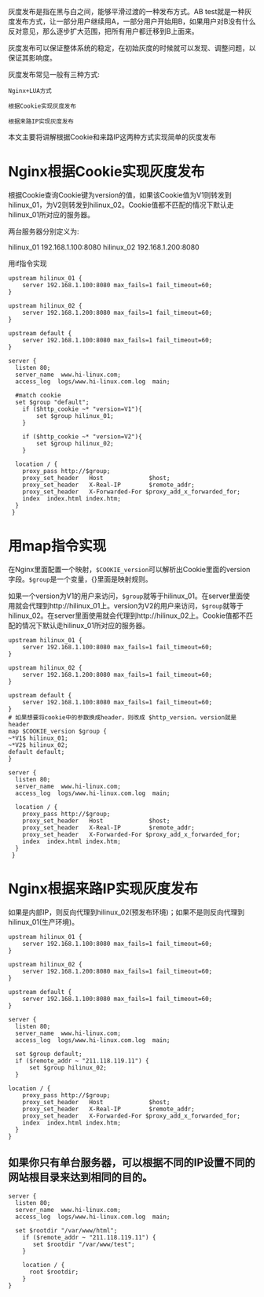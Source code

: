 灰度发布是指在黑与白之间，能够平滑过渡的一种发布方式。AB test就是一种灰度发布方式，让一部分用户继续用A，一部分用户开始用B，如果用户对B没有什么反对意见，那么逐步扩大范围，把所有用户都迁移到B上面来。

灰度发布可以保证整体系统的稳定，在初始灰度的时候就可以发现、调整问题，以保证其影响度。

灰度发布常见一般有三种方式:

```
Nginx+LUA方式

根据Cookie实现灰度发布

根据来路IP实现灰度发布
```

本文主要将讲解根据Cookie和来路IP这两种方式实现简单的灰度发布

# Nginx根据Cookie实现灰度发布

根据Cookie查询Cookie键为version的值，如果该Cookie值为V1则转发到hilinux_01，为V2则转发到hilinux_02。Cookie值都不匹配的情况下默认走hilinux_01所对应的服务器。

两台服务器分别定义为:

hilinux_01 192.168.1.100:8080
hilinux_02 192.168.1.200:8080

用if指令实现

```
upstream hilinux_01 {
    server 192.168.1.100:8080 max_fails=1 fail_timeout=60;
}

upstream hilinux_02 {
    server 192.168.1.200:8080 max_fails=1 fail_timeout=60;
}

upstream default {
    server 192.168.1.100:8080 max_fails=1 fail_timeout=60;
}

server {
  listen 80;
  server_name  www.hi-linux.com;
  access_log  logs/www.hi-linux.com.log  main;

  #match cookie
  set $group "default";
    if ($http_cookie ~* "version=V1"){
        set $group hilinux_01;
    }

    if ($http_cookie ~* "version=V2"){
        set $group hilinux_02;
    }

  location / {                       
    proxy_pass http://$group;
    proxy_set_header   Host             $host;
    proxy_set_header   X-Real-IP        $remote_addr;
    proxy_set_header   X-Forwarded-For $proxy_add_x_forwarded_for;
    index  index.html index.htm;
  }
 }
```

# 用map指令实现

在Nginx里面配置一个映射，`$COOKIE_version`可以解析出Cookie里面的version字段。`$group`是一个变量，{}里面是映射规则。

如果一个version为V1的用户来访问，`$group`就等于hilinux_01。在server里面使用就会代理到http://hilinux_01上。version为V2的用户来访问，`$group`就等于hilinux_02。在server里面使用就会代理到http://hilinux_02上。Cookie值都不匹配的情况下默认走hilinux_01所对应的服务器。

```
upstream hilinux_01 {
    server 192.168.1.100:8080 max_fails=1 fail_timeout=60;
}

upstream hilinux_02 {
    server 192.168.1.200:8080 max_fails=1 fail_timeout=60;
}

upstream default {
    server 192.168.1.100:8080 max_fails=1 fail_timeout=60;
}
# 如果想要将cookie中的参数换成header，则改成 $http_version。version就是header 
map $COOKIE_version $group {
~*V1$ hilinux_01;
~*V2$ hilinux_02;
default default;
}

server {
  listen 80;
  server_name  www.hi-linux.com;
  access_log  logs/www.hi-linux.com.log  main;

  location / {                       
    proxy_pass http://$group;
    proxy_set_header   Host             $host;
    proxy_set_header   X-Real-IP        $remote_addr;
    proxy_set_header   X-Forwarded-For $proxy_add_x_forwarded_for;
    index  index.html index.htm;
  }
 }
```

# Nginx根据来路IP实现灰度发布

如果是内部IP，则反向代理到hilinux_02(预发布环境)；如果不是则反向代理到hilinux_01(生产环境)。

```
upstream hilinux_01 {
    server 192.168.1.100:8080 max_fails=1 fail_timeout=60;
}

upstream hilinux_02 {
    server 192.168.1.200:8080 max_fails=1 fail_timeout=60;
}

upstream default {
    server 192.168.1.100:8080 max_fails=1 fail_timeout=60;
}

server {
  listen 80;
  server_name  www.hi-linux.com;
  access_log  logs/www.hi-linux.com.log  main;

  set $group default;
  if ($remote_addr ~ "211.118.119.11") {
      set $group hilinux_02;
  }

location / {                       
    proxy_pass http://$group;
    proxy_set_header   Host             $host;
    proxy_set_header   X-Real-IP        $remote_addr;
    proxy_set_header   X-Forwarded-For $proxy_add_x_forwarded_for;
    index  index.html index.htm;
  }
}
```

## 如果你只有单台服务器，可以根据不同的IP设置不同的网站根目录来达到相同的目的。

```
server {
  listen 80;
  server_name  www.hi-linux.com;
  access_log  logs/www.hi-linux.com.log  main;

  set $rootdir "/var/www/html";
    if ($remote_addr ~ "211.118.119.11") {
       set $rootdir "/var/www/test";
    }

    location / {
      root $rootdir;
    }
}
```
